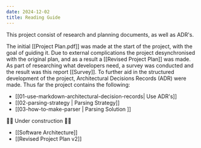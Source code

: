 ```yaml
---
date: 2024-12-02
title: Reading Guide
---
```

This project consist of research and planning documents, as well as ADR's.

The initial [[Project Plan.pdf]] was made at the start of the project, with the goal of guiding it. Due to external complications the project desynchronised with the original plan, and as a result a [[Revised Project Plan]] was made.
As part of researching what developers need, a survey was conducted and the result was this report [[Survey]]. To further aid in the structured development of the project, Architectural Decisions Records (ADR) were made. Thus far the project contains the following:
- [[01-use-markdown-architectural-decision-records| Use ADR's]]
- [[02-parsing-strategy | Parsing Strategy]]
- [[03-how-to-make-parser | Parsing Solution ]]

🚧🚧 Under construction 🚧🚧
- [[Software Architecture]]
- [[Revised Project Plan v2]]